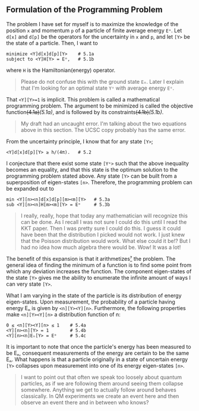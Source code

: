## Formulation of the Programming Problem

The problem I have set for myself is to maximize the knowledge of
the position `x` and momentum `p` of a particle of finite average energy `Eᵒ`.
Let `d[x]` and `d[p]` be the operators for the uncertainty in `x` and `p`, and
let `[Y>` be the state of a particle.
Then, I want to

    minimize <Y]d[x]d[p][Y>    # 5.1a
    subject to <Y]H[Y> = Eᵒ,   # 5.1b

where `H` is the Hamiltonian(energy) operator.

> Please do not confuse this with the ground state `E₀`.
> Later I explain that I'm looking for an optimal state `Yᵒ` with average energy `Eᵒ`.

That `<Y][Y>=1` is implicit.
This problem is called a mathematical programming problem.
The argument to be minimized is called the objective function~~(4.1a)~~*(5.1a)*, and
is followed by its constraints~~(4.1b)~~*(5.1b)*.

> My draft had an uncaught error.
> I'm talking about the two equations above in this section.
> The UCSC copy probably has the same error.

From the uncertainty principle, I know that for any state `[Y>`;

    <Y]d[x]d[p][Y> ≥ h/(4π).   # 5.2

I conjecture that there exist some state `[Yᵒ>` such that the above inequality becomes an equality,
and that this state is the optimum solution to the programming problem stated above.
Any state `[Y>` can be built from a superposition of eigen-states `[n>`.
Therefore, the programming problem can be expanded out to

    min <Y][n><n]d[x]d[p][m><m][Y>   # 5.3a
    sub <Y][n><n]H[m><m][Y> = Eᵒ     # 5.3b

> I really, really, hope that today any mathematician will recognize this can be done.
> As I recall
> I was not sure I could do this until I read the KKT paper.
> Then I was pretty sure I could do this.
> I guess it could have been that the distribution I picked would not work.
> I just knew that the Poisson distribution would work.
> What else could it be!?
> But I had no idea how much algebra there would be.
> Wow!
> It was a lot!

The benefit of this expansion is that it arithmetizes[⁷](REFERENCE.md) the problem.
The general idea of finding the minimum of a function is
to find some point from which any deviation increases the function.
The component eigen-states of the state `[Y>` gives me the ability to enumerate
the infinite amount of ways I can very state `[Y>`.

What I am varying in the state of the particle is its distribution of energy eigen-states.
Upon measurement, the probability of a particle having energy Eₙ is given by `<n][Y><Y][n>`.
Furthermore, the following properties make `<n][Y><Y][n>` a distribution function of n:

    0 ≤ <n][Y><Y][n> ≤ 1    # 5.4a
    <Y][n><n][Y> = 1        # 5.4b
    <Y][n><n]Eₙ[Y> = Eᵒ     # 5.4c

It is important to note that once the particle's energy has been measured to be Eₙ,
consequent measurements of the energy are certain to be the same Eₙ.
What happens is that a particle originally in a state of uncertain energy `[Y>`
collapses upon measurement into one of its energy eigen-states `[n>`.

> I want to point out that often we speak too loosely about quantum particles,
> as if we are following them around seeing them collapse somewhere.
> Anything we get to actually follow around behaves classically.
> In QM experiments we create an event here and
> then observe an event there and in between who knows?
